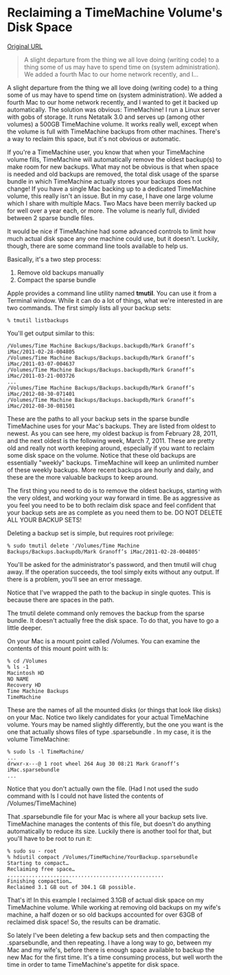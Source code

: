 # Reclaiming a TimeMachine Volume's Disk Space

[Original URL](http://blog.hawkimedia.com/2012/08/reclaiming-a-timemachine-volumes-disk-space/)

> A slight departure from the thing we all love doing (writing code) to a thing some of us may have to spend time on (system administration). We added a fourth Mac to our home network recently, and I...

A slight departure from the thing we all love doing (writing code) to a thing some of us may have to spend time on (system administration). We added a fourth Mac to our home network recently, and I wanted to get it backed up automatically. The solution was obvious: TimeMachine! I run a Linux server with gobs of storage. It runs Netatalk 3.0 and serves up (among other volumes) a 500GB TimeMachine volume. It works really well, except when the volume is full with TimeMachine backups from other machines. There's a way to reclaim this space, but it's not obvious or automatic.

If you're a TimeMachine user, you know that when your TimeMachine volume fills, TimeMachine will automatically remove the oldest backup(s) to make room for new backups. What may not be obvious is that when space is needed and old backups are removed, the total disk usage of the sparse bundle in which TimeMachine actually stores your backups does not change! If you have a single Mac backing up to a dedicated TimeMachine volume, this really isn't an issue. But in my case, I have one large volume which I share with multiple Macs. Two Macs have been merrily backed up for well over a year each, or more. The volume is nearly full, divided between 2 sparse bundle files.

It would be nice if TimeMachine had some advanced controls to limit how much actual disk space any one machine could use, but it doesn't. Luckily, though, there are some command line tools available to help us.

Basically, it's a two step process:

1. Remove old backups manually
2. Compact the sparse bundle

Apple provides a command line utility named **tmutil**. You can use it from a Terminal window. While it can do a lot of things, what we're interested in are two commands. The first simply lists all your backup sets:

```
% tmutil listbackups
```

You'll get output similar to this:

```
/Volumes/Time Machine Backups/Backups.backupdb/Mark Granoff’s iMac/2011-02-28-004805
/Volumes/Time Machine Backups/Backups.backupdb/Mark Granoff’s iMac/2011-03-07-004637
/Volumes/Time Machine Backups/Backups.backupdb/Mark Granoff’s iMac/2011-03-21-003726
...
/Volumes/Time Machine Backups/Backups.backupdb/Mark Granoff’s iMac/2012-08-30-071401
/Volumes/Time Machine Backups/Backups.backupdb/Mark Granoff’s iMac/2012-08-30-081501
```

These are the paths to all your backup sets in the sparse bundle TimeMachine uses for your Mac's backups. They are listed from oldest to newest. As you can see here, my oldest backup is from February 28, 2011, and the next oldest is the following week, March 7, 2011\. These are pretty old and really not worth keeping around, especially if you want to reclaim some disk space on the volume. Notice that these old backups are essentially "weekly" backups. TimeMachine will keep an unlimited number of these weekly backups. More recent backups are hourly and daily, and these are the more valuable backups to keep around.

The first thing you need to do is to remove the oldest backups, starting with the very oldest, and working your way forward in time. Be as aggressive as you feel you need to be to both reclaim disk space and feel confident that your backup sets are as complete as you need them to be. DO NOT DELETE ALL YOUR BACKUP SETS!

Deleting a backup set is simple, but requires root privilege:

```
% sudo tmutil delete '/Volumes/Time Machine Backups/Backups.backupdb/Mark Granoff’s iMac/2011-02-28-004805'
```

You'll be asked for the administrator's password, and then tmutil will chug away. If the operation succeeds, the tool simply exits without any output. If there is a problem, you'll see an error message.

Notice that I've wrapped the path to the backup in single quotes. This is because there are spaces in the path.

The tmutil delete command only removes the backup from the sparse bundle. It doesn't actually free the disk space. To do that, you have to go a little deeper.

On your Mac is a mount point called /Volumes. You can examine the contents of this mount point with ls:

```
% cd /Volumes
% ls -1
Macintosh HD
NO NAME
Recovery HD
Time Machine Backups
TimeMachine
```

These are the names of all the mounted disks (or things that look like disks) on your Mac. Notice two likely candidates for your actual TimeMachine volume. Yours may be named slightly differently, but the one you want is the one that actually shows files of type .sparsebundle . In my case, it is the volume TimeMachine:

```
% sudo ls -l TimeMachine/
...
drwxr-x---@ 1 root wheel 264 Aug 30 08:21 Mark Granoff’s iMac.sparsebundle
...
```

Notice that you don't actually own the file. (Had I not used the sudo command with ls I could not have listed the contents of /Volumes/TimeMachine)

That .sparsebundle file for your Mac is where all your backup sets live. TimeMachine manages the contents of this file, but doesn't do anything automatically to reduce its size. Luckily there is another tool for that, but you'll have to be root to run it:

```
% sudo su - root
% hdiutil compact /Volumes/TimeMachine/YourBackup.sparsebundle
Starting to compact…
Reclaiming free space…
...................................................
Finishing compaction…
Reclaimed 3.1 GB out of 304.1 GB possible.
```

That's it! In this example I reclaimed 3.1GB of actual disk space on my TimeMachine volume. While working at removing old backups on my wife's machine, a half dozen or so old backups accounted for over 63GB of reclaimed disk space! So, the results can be dramatic.

So lately I've been deleting a few backup sets and then compacting the .sparsebundle, and then repeating. I have a long way to go, between my Mac and my wife's, before there is enough space available to backup the new Mac for the first time. It's a time consuming process, but well worth the time in order to tame TimeMachine's appetite for disk space.
